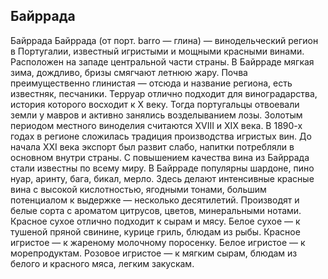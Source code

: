 ## Байррада 

Байррада
Байррада (от порт. barro — глина) — винодельческий регион в Португалии, известный игристыми и мощными красными винами. Расположен на западе центральной части страны.
В Байрраде мягкая зима, дождливо, бризы смягчают летнюю жару. Почва преимущественно глинистая — отсюда и название региона, есть известняк, песчаники. 
Терруар отлично подходит для виноградарства, история которого восходит к X веку. Тогда португальцы отвоевали земли у мавров и активно занялись возделыванием лозы. Золотым периодом местного виноделия считаются XVIII и XIX века. В 1890-х годах в регионе сложилась традиция производства игристых вин. 
До начала XXI века экспорт был развит слабо, напитки потребляли в основном внутри страны. С повышением качества вина из Байррада стали известны по всему миру.
В Байрраде популярны шардоне, пино нуар, аринту, бага, бикал, мерло.
Здесь делают интенсивные красные вина с высокой кислотностью, ягодными тонами, большим потенциалом к выдержке — несколько десятилетий. 
Производят и белые сорта с ароматом цитрусов, цветов, минеральными нотами.
Красное сухое отлично подходит к сырам и мясу. Белое сухое — к тушеной пряной свинине, курице гриль, блюдам из рыбы. 
Красное игристое — к жареному молочному поросенку. Белое игристое — к морепродуктам. Розовое игристое — к мягким сырам, блюдам из белого и красного мяса, легким закускам.
